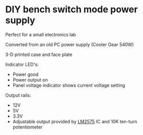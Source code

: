 # DIY bench switch mode power supply

Perfect for a small electronics lab

Converted from an old PC power supply (Cooler Gear 540W)

3-D printed case and face plate

Indicator LED's:
* Power good
* Power output on
* Panel voltage indicator shows current voltage setting 

Output rails:
* 12V
* 5V
* 3.3V
* Adjustable output provided by [LM2575](https://www.google.com/url?sa=t&rct=j&q=&esrc=s&source=web&cd=1&cad=rja&uact=8&ved=0ahUKEwje1_mK4frVAhWpg1QKHQLWBOEQFggmMAA&url=https%3A%2F%2Fwww.onsemi.com%2Fpub%2FCollateral%2FLM2575-D.PDF&usg=AFQjCNEf9RPlkEF0nyT31ucrwklJe19GEg) IC and 10K ten-turn potentiometer 

